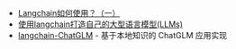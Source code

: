 - [Langchain如何使用？（一） ](https://www.cnblogs.com/AudreyXu/p/17233964.html)
- [使用langchain打造自己的大型语言模型(LLMs)](https://blog.csdn.net/weixin_42608414/article/details/129493302)
- [langchain-ChatGLM](https://github.com/imClumsyPanda/langchain-ChatGLM) - 基于本地知识的 ChatGLM 应用实现